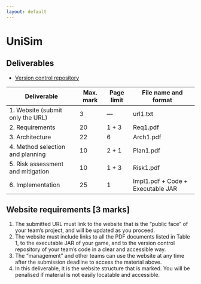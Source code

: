 ```yaml
---
layout: default
---
```


<!-- Logo goes here 
<img id="projectBanner" src="#"/>
-->
# UniSim

## Deliverables

* [Version control repository](https://github.com/l-hanson-dev/ENG1-UniSim)

| Deliverable                             | Max. mark | Page limit    | File name and format   |
|-----------------------------------------|-----------|---------------|------------------------|
| 1. Website (submit only the URL)        | 3         | —             | url1.txt               |
| 2. Requirements                         | 20        | 1 + 3         | Req1.pdf               |
| 3. Architecture                         | 22        | 6             | Arch1.pdf              |
| 4. Method selection and planning        | 10        | 2 + 1         | Plan1.pdf              |
| 5. Risk assessment and mitigation       | 10        | 1 + 3         | Risk1.pdf              |
| 6. Implementation                       | 25        | 1             | Impl1.pdf + Code + Executable JAR |

<!-- Marking criteria for the website -->
## Website requirements <span class="marktext">[3 marks]</span>

1. The submitted URL must link to the website that is the “public face” of your team’s project, and will be updated as you proceed.
2.  The website must include links to all the PDF documents listed in Table 1, to the executable JAR of your game, and to the version control repository of your team’s code in a clear and accessible way. 
3. The “management” and other teams can use the website at any time after the submission deadline to access the material above.
4. In this deliverable, it is the website structure that is marked. You will be penalised if material is not easily locatable and accessible.

